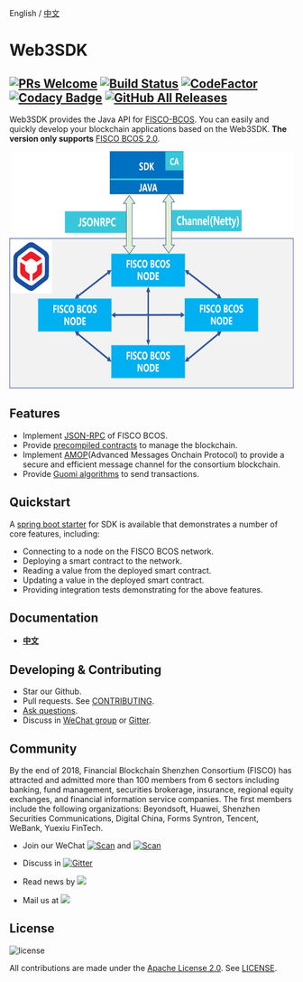 English / [中文](doc/README_CN.md)

# Web3SDK

[![PRs Welcome](https://img.shields.io/badge/PRs-welcome-brightgreen.svg?style=flat-square)](http://makeapullrequest.com)
[![Build Status](https://travis-ci.org/FISCO-BCOS/web3sdk.svg?branch=master)](https://travis-ci.org/FISCO-BCOS/web3sdk)
[![CodeFactor](https://www.codefactor.io/repository/github/fisco-bcos/web3sdk/badge)](https://www.codefactor.io/repository/github/fisco-bcos/web3sdk)
[![Codacy Badge](https://api.codacy.com/project/badge/Grade/a2a6c2eb499e42739d066ff775d1b288)](https://www.codacy.com/app/fisco/console?utm_source=github.com&amp;utm_medium=referral&amp;utm_content=FISCO-BCOS/console&amp;utm_campaign=Badge_Grade)
[![GitHub All Releases](https://img.shields.io/github/downloads/FISCO-BCOS/web3sdk/total.svg)](https://github.com/FISCO-BCOS/web3sdk)
---
Web3SDK provides the Java API for [FISCO-BCOS](https://github.com/FISCO-BCOS/FISCO-BCOS/tree/master). You can easily and quickly develop your blockchain applications based on the Web3SDK. **The version only supports** [FISCO BCOS 2.0](https://fisco-bcos-documentation.readthedocs.io/zh_CN/latest/docs/introduction.html).

<div align="center">
  <img src="./images/sdk.png" width = "600" height = "420"/>
</div>

## Features

- Implement [JSON-RPC](https://fisco-bcos-documentation.readthedocs.io/zh_CN/latest/docs/api.html) of FISCO BCOS.
- Provide [precompiled contracts](https://fisco-bcos-documentation.readthedocs.io/zh_CN/latest/docs/manual/smart_contract.html#id2) to manage the blockchain. 
- Implement [AMOP](https://fisco-bcos-documentation.readthedocs.io/zh_CN/latest/docs/manual/amop_protocol.html)(Advanced Messages Onchain Protocol) to provide a secure and efficient message channel for the consortium blockchain.
- Provide [Guomi algorithms](https://fisco-bcos-documentation.readthedocs.io/zh_CN/latest/docs/manual/guomi_crypto.html) to send transactions.

## Quickstart
A [spring boot starter](https://github.com/FISCO-BCOS/spring-boot-starter) for SDK is available that demonstrates a number of core features, including:

- Connecting to a node on the FISCO BCOS network.
- Deploying a smart contract to the network.
- Reading a value from the deployed smart contract.
- Updating a value in the deployed smart contract.
- Providing integration tests demonstrating for the above features.

## Documentation
- [**中文**](https://fisco-bcos-documentation.readthedocs.io/zh_CN/latest/docs/sdk/sdk.html)

## Developing & Contributing
- Star our Github.
- Pull requests. See [CONTRIBUTING](CONTRIBUTING.md).
- [Ask questions](https://github.com/FISCO-BCOS/web3sdk/issues).
- Discuss in [WeChat group](https://github.com/FISCO-BCOS/FISCO-BCOS-DOC/blob/release-2.0/images/community/WeChatQR.jpg)  or [Gitter](https://gitter.im/fisco-bcos/Lobby).

## Community

By the end of 2018, Financial Blockchain Shenzhen Consortium (FISCO) has attracted and admitted more than 100 members from 6 sectors including banking, fund management, securities brokerage, insurance, regional equity exchanges, and financial information service companies. The first members include the following organizations: Beyondsoft, Huawei, Shenzhen Securities Communications, Digital China, Forms Syntron, Tencent, WeBank, Yuexiu FinTech.

- Join our WeChat [![Scan](https://img.shields.io/badge/style-Scan_QR_Code-green.svg?logo=wechat&longCache=false&style=social&label=Group)](https://github.com/FISCO-BCOS/FISCO-BCOS-DOC/blob/release-2.0/images/community/WeChatQR.jpg) and [![Scan](https://img.shields.io/badge/style-Scan_QR_Code-green.svg?logo=wechat&longCache=false&style=social&label=Official%20accounts)](https://github.com/FISCO-BCOS/FISCO-BCOS-DOC/blob/release-2.0/images/community/OfficialAccountsQR.jpg) 

- Discuss in [![Gitter](https://img.shields.io/badge/style-on_gitter-green.svg?logo=gitter&longCache=false&style=social&label=Chat)](https://gitter.im/fisco-bcos/Lobby) 

- Read news by [![](https://img.shields.io/twitter/url/http/shields.io.svg?style=social&label=Follow@FiscoBcos)](https://twitter.com/FiscoBcos)

- Mail us at [![](https://img.shields.io/twitter/url/http/shields.io.svg?logo=Gmail&style=social&label=service@fisco.com.cn)](mailto:service@fisco.com.cn)

## License
![license](http://img.shields.io/badge/license-Apache%20v2-blue.svg)

All contributions are made under the [Apache License 2.0](http://www.apache.org/licenses/). See [LICENSE](LICENSE).